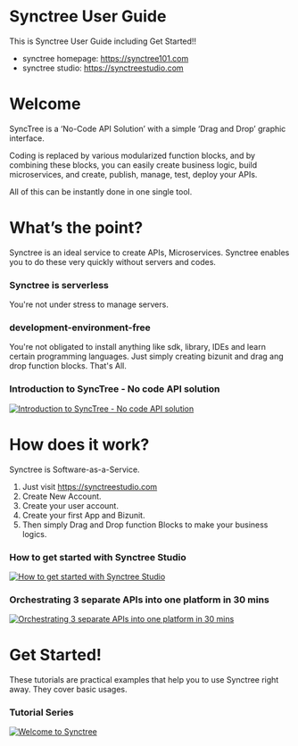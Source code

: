 # Synctree User Guide
This is Synctree User Guide including Get Started!!

  * synctree homepage: <https://synctree101.com>
  * synctree studio: <https://synctreestudio.com>


# Welcome    
SyncTree is a ‘No-Code API Solution’ with a simple ‘Drag and Drop’ graphic interface.

Coding is replaced by various modularized function blocks, and by combining these blocks, 
you can easily create business logic, build microservices, and create, publish, manage, test, deploy your APIs.

All of this can be instantly done in one single tool.


# What’s the point?
Synctree is an ideal service to create APIs, Microservices. 
Synctree enables you to do these very quickly without servers and codes.

 ### Synctree is serverless 
   You're not under stress to manage servers.
 ### development-environment-free
   You're not obligated to install anything like sdk, library, IDEs and learn certain programming languages.
   Just simply creating bizunit and drag ang drop function blocks. That's All.
  
 ### Introduction to SyncTree - No code API solution
 [![Introduction to SyncTree - No code API solution](http://img.youtube.com/vi/ipEHN7l4Drg/0.jpg)](https://youtu.be/ipEHN7l4Drg)
 
 
# How does it work?
Synctree is Software-as-a-Service. 
1. Just visit <https://synctreestudio.com>
2. Create New Account. 
3. Create your user account.
4. Create your first App and Bizunit.
5. Then simply Drag and Drop function Blocks to make your business logics.
 

### How to get started with Synctree Studio
 [![How to get started with Synctree Studio](http://img.youtube.com/vi/h-6stSQ3sCM/0.jpg)](https://youtu.be/h-6stSQ3sCM)
 
### Orchestrating 3 separate APIs into one platform in 30 mins
[![Orchestrating 3 separate APIs into one platform in 30 mins](http://img.youtube.com/vi/7r_5bUudjbs/0.jpg)](https://youtu.be/7r_5bUudjbs)
	


# Get Started!
These tutorials are practical examples that help you to use Synctree right away.
They cover basic usages.

### Tutorial Series
[![Welcome to Synctree](http://img.youtube.com/vi/Kov8JaVMfQE/0.jpg)](https://www.youtube.com/playlist?list=PLlyPElxxNyayTl0cBLH7ACcQtDIkrByJp)
